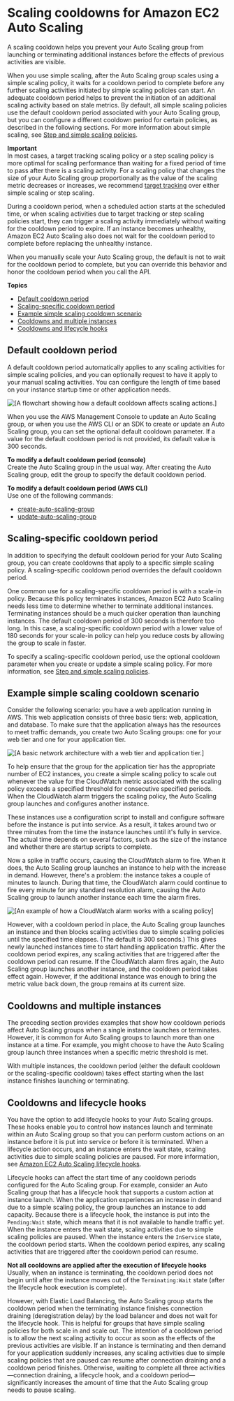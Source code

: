 # Scaling cooldowns for Amazon EC2 Auto Scaling<a name="Cooldown"></a>

A scaling cooldown helps you prevent your Auto Scaling group from launching or terminating additional instances before the effects of previous activities are visible\.

When you use simple scaling, after the Auto Scaling group scales using a simple scaling policy, it waits for a cooldown period to complete before any further scaling activities initiated by simple scaling policies can start\. An adequate cooldown period helps to prevent the initiation of an additional scaling activity based on stale metrics\. By default, all simple scaling policies use the default cooldown period associated with your Auto Scaling group, but you can configure a different cooldown period for certain policies, as described in the following sections\. For more information about simple scaling, see [Step and simple scaling policies](as-scaling-simple-step.md)\. 

**Important**  
In most cases, a target tracking scaling policy or a step scaling policy is more optimal for scaling performance than waiting for a fixed period of time to pass after there is a scaling activity\. For a scaling policy that changes the size of your Auto Scaling group proportionally as the value of the scaling metric decreases or increases, we recommend [target tracking](as-scaling-target-tracking.md) over either simple scaling or step scaling\.

During a cooldown period, when a scheduled action starts at the scheduled time, or when scaling activities due to target tracking or step scaling policies start, they can trigger a scaling activity immediately without waiting for the cooldown period to expire\. If an instance becomes unhealthy, Amazon EC2 Auto Scaling also does not wait for the cooldown period to complete before replacing the unhealthy instance\.

When you manually scale your Auto Scaling group, the default is not to wait for the cooldown period to complete, but you can override this behavior and honor the cooldown period when you call the API\. 

**Topics**
+ [Default cooldown period](#cooldown-default)
+ [Scaling\-specific cooldown period](#cooldowns-scaling-specific)
+ [Example simple scaling cooldown scenario](#cooldown-example)
+ [Cooldowns and multiple instances](#cooldowns-multiple-instances)
+ [Cooldowns and lifecycle hooks](#cooldowns-lifecycle-hooks)

## Default cooldown period<a name="cooldown-default"></a>

A default cooldown period automatically applies to any scaling activities for simple scaling policies, and you can optionally request to have it apply to your manual scaling activities\. You can configure the length of time based on your instance startup time or other application needs\.

![\[A flowchart showing how a default cooldown affects scaling actions.\]](http://docs.aws.amazon.com/autoscaling/ec2/userguide/images/cooldowns-default-diagram.png)

When you use the AWS Management Console to update an Auto Scaling group, or when you use the AWS CLI or an SDK to create or update an Auto Scaling group, you can set the optional default cooldown parameter\. If a value for the default cooldown period is not provided, its default value is 300 seconds\. 

**To modify a default cooldown period \(console\)**  
Create the Auto Scaling group in the usual way\. After creating the Auto Scaling group, edit the group to specify the default cooldown period\. 

**To modify a default cooldown period \(AWS CLI\)**  
Use one of the following commands:
+ [create\-auto\-scaling\-group](https://docs.aws.amazon.com/cli/latest/reference/autoscaling/create-auto-scaling-group.html)
+ [update\-auto\-scaling\-group](https://docs.aws.amazon.com/cli/latest/reference/autoscaling/update-auto-scaling-group.html)

## Scaling\-specific cooldown period<a name="cooldowns-scaling-specific"></a>

In addition to specifying the default cooldown period for your Auto Scaling group, you can create cooldowns that apply to a specific simple scaling policy\. A scaling\-specific cooldown period overrides the default cooldown period\.

One common use for a scaling\-specific cooldown period is with a scale\-in policy\. Because this policy terminates instances, Amazon EC2 Auto Scaling needs less time to determine whether to terminate additional instances\. Terminating instances should be a much quicker operation than launching instances\. The default cooldown period of 300 seconds is therefore too long\. In this case, a scaling\-specific cooldown period with a lower value of 180 seconds for your scale\-in policy can help you reduce costs by allowing the group to scale in faster\. 

To specify a scaling\-specific cooldown period, use the optional cooldown parameter when you create or update a simple scaling policy\. For more information, see [Step and simple scaling policies](as-scaling-simple-step.md)\. 

## Example simple scaling cooldown scenario<a name="cooldown-example"></a>

Consider the following scenario: you have a web application running in AWS\. This web application consists of three basic tiers: web, application, and database\. To make sure that the application always has the resources to meet traffic demands, you create two Auto Scaling groups: one for your web tier and one for your application tier\.

![\[A basic network architecture with a web tier and application tier.\]](http://docs.aws.amazon.com/autoscaling/ec2/userguide/images/cooldown-example-start-diagram.png)

To help ensure that the group for the application tier has the appropriate number of EC2 instances, you create a simple scaling policy to scale out whenever the value for the CloudWatch metric associated with the scaling policy exceeds a specified threshold for consecutive specified periods\. When the CloudWatch alarm triggers the scaling policy, the Auto Scaling group launches and configures another instance\.

These instances use a configuration script to install and configure software before the instance is put into service\. As a result, it takes around two or three minutes from the time the instance launches until it's fully in service\. The actual time depends on several factors, such as the size of the instance and whether there are startup scripts to complete\.

Now a spike in traffic occurs, causing the CloudWatch alarm to fire\. When it does, the Auto Scaling group launches an instance to help with the increase in demand\. However, there's a problem: the instance takes a couple of minutes to launch\. During that time, the CloudWatch alarm could continue to fire every minute for any standard resolution alarm, causing the Auto Scaling group to launch another instance each time the alarm fires\.

![\[An example of how a CloudWatch alarm works with a scaling policy\]](http://docs.aws.amazon.com/autoscaling/ec2/userguide/images/cooldowns-example-scaling-policy-diagram.png)

However, with a cooldown period in place, the Auto Scaling group launches an instance and then blocks scaling activities due to simple scaling policies until the specified time elapses\. \(The default is 300 seconds\.\) This gives newly launched instances time to start handling application traffic\. After the cooldown period expires, any scaling activities that are triggered after the cooldown period can resume\. If the CloudWatch alarm fires again, the Auto Scaling group launches another instance, and the cooldown period takes effect again\. However, if the additional instance was enough to bring the metric value back down, the group remains at its current size\.

## Cooldowns and multiple instances<a name="cooldowns-multiple-instances"></a>

The preceding section provides examples that show how cooldown periods affect Auto Scaling groups when a single instance launches or terminates\. However, it is common for Auto Scaling groups to launch more than one instance at a time\. For example, you might choose to have the Auto Scaling group launch three instances when a specific metric threshold is met\.

With multiple instances, the cooldown period \(either the default cooldown or the scaling\-specific cooldown\) takes effect starting when the last instance finishes launching or terminating\.

## Cooldowns and lifecycle hooks<a name="cooldowns-lifecycle-hooks"></a>

You have the option to add lifecycle hooks to your Auto Scaling groups\. These hooks enable you to control how instances launch and terminate within an Auto Scaling group so that you can perform custom actions on an instance before it is put into service or before it is terminated\. When a lifecycle action occurs, and an instance enters the wait state, scaling activities due to simple scaling policies are paused\. For more information, see [Amazon EC2 Auto Scaling lifecycle hooks](lifecycle-hooks.md)\.

Lifecycle hooks can affect the start time of any cooldown periods configured for the Auto Scaling group\. For example, consider an Auto Scaling group that has a lifecycle hook that supports a custom action at instance launch\. When the application experiences an increase in demand due to a simple scaling policy, the group launches an instance to add capacity\. Because there is a lifecycle hook, the instance is put into the `Pending:Wait` state, which means that it is not available to handle traffic yet\. When the instance enters the wait state, scaling activities due to simple scaling policies are paused\. When the instance enters the `InService` state, the cooldown period starts\. When the cooldown period expires, any scaling activities that are triggered after the cooldown period can resume\.

**Not all cooldowns are applied after the execution of lifecycle hooks**  
Usually, when an instance is terminating, the cooldown period does not begin until after the instance moves out of the `Terminating:Wait` state \(after the lifecycle hook execution is complete\)\. 

However, with Elastic Load Balancing, the Auto Scaling group starts the cooldown period when the terminating instance finishes connection draining \(deregistration delay\) by the load balancer and does not wait for the lifecycle hook\. This is helpful for groups that have simple scaling policies for both scale in and scale out\. The intention of a cooldown period is to allow the next scaling activity to occur as soon as the effects of the previous activities are visible\. If an instance is terminating and then demand for your application suddenly increases, any scaling activities due to simple scaling policies that are paused can resume after connection draining and a cooldown period finishes\. Otherwise, waiting to complete all three activities—connection draining, a lifecycle hook, and a cooldown period— significantly increases the amount of time that the Auto Scaling group needs to pause scaling\.